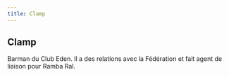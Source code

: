 ```yaml
---
title: Clamp
---
```


Clamp
-----





Barman du Club Eden. Il a des relations avec la Fédération et fait agent de liaison pour Ramba Ral.

